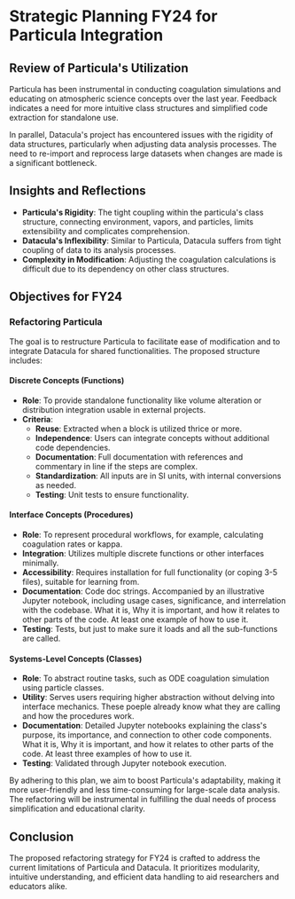 # Strategic Planning FY24 for Particula Integration

## Review of Particula's Utilization

Particula has been instrumental in conducting coagulation simulations and educating on atmospheric science concepts over the last year. Feedback indicates a need for more intuitive class structures and simplified code extraction for standalone use.

In parallel, Datacula's project has encountered issues with the rigidity of data structures, particularly when adjusting data analysis processes. The need to re-import and reprocess large datasets when changes are made is a significant bottleneck.

## Insights and Reflections

- **Particula's Rigidity**: The tight coupling within the particula's class structure, connecting environment, vapors, and particles, limits extensibility and complicates comprehension.
- **Datacula's Inflexibility**: Similar to Particula, Datacula suffers from tight coupling of data to its analysis processes.
- **Complexity in Modification**: Adjusting the coagulation calculations is difficult due to its dependency on other class structures.

## Objectives for FY24

### Refactoring Particula

The goal is to restructure Particula to facilitate ease of modification and to integrate Datacula for shared functionalities. The proposed structure includes:

#### Discrete Concepts (Functions)

- **Role**: To provide standalone functionality like volume alteration or distribution integration usable in external projects.
- **Criteria**:
  - **Reuse**: Extracted when a block is utilized thrice or more.
  - **Independence**: Users can integrate concepts without additional code dependencies.
  - **Documentation**: Full documentation with references and commentary in line if the steps are complex.
  - **Standardization**: All inputs are in SI units, with internal conversions as needed.
  - **Testing**: Unit tests to ensure functionality.

#### Interface Concepts (Procedures)

- **Role**: To represent procedural workflows, for example, calculating coagulation rates or kappa.
- **Integration**: Utilizes multiple discrete functions or other interfaces minimally.
- **Accessibility**: Requires installation for full functionality (or coping 3-5 files), suitable for learning from.
- **Documentation**: Code doc strings. Accompanied by an illustrative Jupyter notebook, including usage cases, significance, and interrelation with the codebase. What it is, Why it is important, and how it relates to other parts of the code. At least one example of how to use it.
- **Testing**: Tests, but just to make sure it loads and all the sub-functions are called.

#### Systems-Level Concepts (Classes)

- **Role**: To abstract routine tasks, such as ODE coagulation simulation using particle classes.
- **Utility**: Serves users requiring higher abstraction without delving into interface mechanics. These poeple already know what they are calling and how the procedures work.
- **Documentation**: Detailed Jupyter notebooks explaining the class's purpose, its importance, and connection to other code components. What it is, Why it is important, and how it relates to other parts of the code. At least three examples of how to use it.
- **Testing**: Validated through Jupyter notebook execution.

By adhering to this plan, we aim to boost Particula's adaptability, making it more user-friendly and less time-consuming for large-scale data analysis. The refactoring will be instrumental in fulfilling the dual needs of process simplification and educational clarity.

## Conclusion

The proposed refactoring strategy for FY24 is crafted to address the current limitations of Particula and Datacula. It prioritizes modularity, intuitive understanding, and efficient data handling to aid researchers and educators alike.
